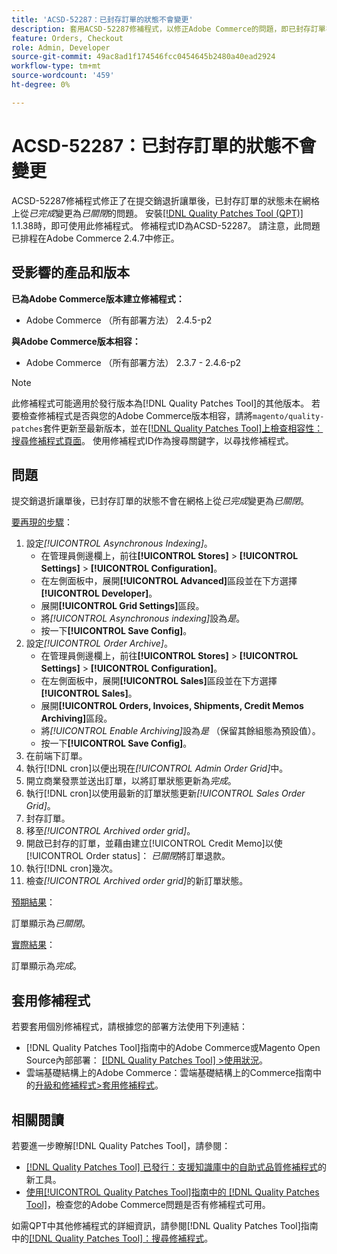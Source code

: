 ```yaml
---
title: 'ACSD-52287：已封存訂單的狀態不會變更'
description: 套用ACSD-52287修補程式，以修正Adobe Commerce的問題，即已封存訂單在提交銷退折讓單後，其狀態不會在網格上從*completed*變更為*closed*。
feature: Orders, Checkout
role: Admin, Developer
source-git-commit: 49ac8ad1f174546fcc0454645b2480a40ead2924
workflow-type: tm+mt
source-wordcount: '459'
ht-degree: 0%

---
```


# ACSD-52287：已封存訂單的狀態不會變更

ACSD-52287修補程式修正了在提交銷退折讓單後，已封存訂單的狀態未在網格上從&#x200B;*已完成*&#x200B;變更為&#x200B;*已關閉*&#x200B;的問題。 安裝[[!DNL Quality Patches Tool (QPT)]](https://experienceleague.adobe.com/en/docs/commerce-knowledge-base/kb/announcements/commerce-announcements/magento-quality-patches-released-new-tool-to-self-serve-quality-patches) 1.1.38時，即可使用此修補程式。 修補程式ID為ACSD-52287。 請注意，此問題已排程在Adobe Commerce 2.4.7中修正。

## 受影響的產品和版本

**已為Adobe Commerce版本建立修補程式：**

* Adobe Commerce （所有部署方法） 2.4.5-p2

**與Adobe Commerce版本相容：**

* Adobe Commerce （所有部署方法） 2.3.7 - 2.4.6-p2

>[!NOTE]
>
>此修補程式可能適用於發行版本為[!DNL Quality Patches Tool]的其他版本。 若要檢查修補程式是否與您的Adobe Commerce版本相容，請將`magento/quality-patches`套件更新至最新版本，並在[[!DNL Quality Patches Tool]上檢查相容性：搜尋修補程式頁面](https://experienceleague.adobe.com/tools/commerce-quality-patches/index.html)。 使用修補程式ID作為搜尋關鍵字，以尋找修補程式。

## 問題

提交銷退折讓單後，已封存訂單的狀態不會在網格上從&#x200B;*已完成*&#x200B;變更為&#x200B;*已關閉*。

<u>要再現的步驟</u>：

1. 設定&#x200B;*[!UICONTROL Asynchronous Indexing]*。
   * 在管理員側邊欄上，前往&#x200B;**[!UICONTROL Stores]** > **[!UICONTROL Settings]** > **[!UICONTROL Configuration]**。
   * 在左側面板中，展開&#x200B;**[!UICONTROL Advanced]**&#x200B;區段並在下方選擇&#x200B;**[!UICONTROL Developer]**。
   * 展開&#x200B;**[!UICONTROL Grid Settings]**&#x200B;區段。
   * 將&#x200B;*[!UICONTROL Asynchronous indexing]*&#x200B;設為&#x200B;*是*。
   * 按一下&#x200B;**[!UICONTROL Save Config]**。
1. 設定&#x200B;*[!UICONTROL Order Archive]*。
   * 在管理員側邊欄上，前往&#x200B;**[!UICONTROL Stores]** > **[!UICONTROL Settings]** > **[!UICONTROL Configuration]**。
   * 在左側面板中，展開&#x200B;**[!UICONTROL Sales]**&#x200B;區段並在下方選擇&#x200B;**[!UICONTROL Sales]**。
   * 展開&#x200B;**[!UICONTROL Orders, Invoices, Shipments, Credit Memos Archiving]**&#x200B;區段。
   * 將&#x200B;*[!UICONTROL Enable Archiving]*&#x200B;設為&#x200B;*是* （保留其餘組態為預設值）。
   * 按一下&#x200B;**[!UICONTROL Save Config]**。
1. 在前端下訂單。
1. 執行[!DNL cron]以便出現在&#x200B;*[!UICONTROL Admin Order Grid]*&#x200B;中。
1. 開立商業發票並送出訂單，以將訂單狀態更新為&#x200B;*完成*。
1. 執行[!DNL cron]以使用最新的訂單狀態更新&#x200B;*[!UICONTROL Sales Order Grid]*。
1. 封存訂單。
1. 移至&#x200B;*[!UICONTROL Archived order grid]*。
1. 開啟已封存的訂單，並藉由建立[!UICONTROL Credit Memo]以使[!UICONTROL Order status]： *已關閉*&#x200B;將訂單退款。
1. 執行[!DNL cron]幾次。
1. 檢查&#x200B;*[!UICONTROL Archived order grid]*&#x200B;的新訂單狀態。

<u>預期結果</u>：

訂單顯示為&#x200B;*已關閉*。

<u>實際結果</u>：

訂單顯示為&#x200B;*完成*。

## 套用修補程式

若要套用個別修補程式，請根據您的部署方法使用下列連結：

* [!DNL Quality Patches Tool]指南中的Adobe Commerce或Magento Open Source內部部署： [[!DNL Quality Patches Tool] >使用狀況](https://experienceleague.adobe.com/docs/commerce-operations/tools/quality-patches-tool/usage.html)。
* 雲端基礎結構上的Adobe Commerce：雲端基礎結構上的Commerce指南中的[升級和修補程式>套用修補程式](https://experienceleague.adobe.com/docs/commerce-cloud-service/user-guide/develop/upgrade/apply-patches.html)。

## 相關閱讀

若要進一步瞭解[!DNL Quality Patches Tool]，請參閱：

* [[!DNL Quality Patches Tool] 已發行：支援知識庫中的自助式品質修補程式](https://experienceleague.adobe.com/en/docs/commerce-knowledge-base/kb/announcements/commerce-announcements/magento-quality-patches-released-new-tool-to-self-serve-quality-patches)的新工具。
* [使用[!UICONTROL Quality Patches Tool]指南中的 [!DNL Quality Patches Tool]](/help/tools/quality-patches-tool/patches-available-in-qpt/check-patch-for-magento-issue-with-magento-quality-patches.md)，檢查您的Adobe Commerce問題是否有修補程式可用。


如需QPT中其他修補程式的詳細資訊，請參閱[!DNL Quality Patches Tool]指南中的[[!DNL Quality Patches Tool]：搜尋修補程式](https://experienceleague.adobe.com/tools/commerce-quality-patches/index.html)。
